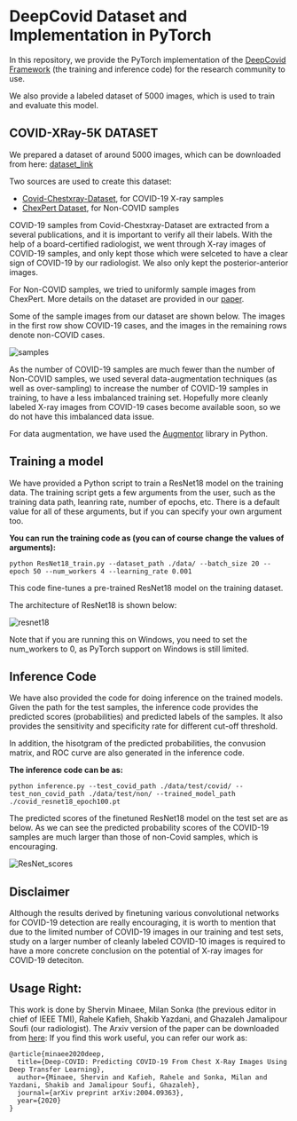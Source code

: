# DeepCovid Dataset and Implementation in PyTorch

In this repository, we provide the PyTorch implementation of the [DeepCovid Framework](https://arxiv.org/pdf/2004.09363.pdf) (the training and inference code) for the research community to use.

We also provide a labeled dataset of 5000 images, which is used to train and evaluate this model.



## COVID-XRay-5K DATASET
We prepared a dataset of around 5000 images, which can be downloaded from here: [dataset_link](https://www.dropbox.com/s/09b5nutjxotmftm/data_upload_v2.zip?dl=0)

Two sources are used to create this dataset:
* [Covid-Chestxray-Dataset](https://github.com/ieee8023/covid-chestxray-dataset), for COVID-19 X-ray samples
* [ChexPert Dataset](https://stanfordmlgroup.github.io/competitions/chexpert/), for Non-COVID samples

COVID-19 samples from Covid-Chestxray-Dataset are extracted from a several publications, and it is important to verify all their labels. With the help of a board-certified radiologist, we went through X-ray images of COVID-19 samples, and only kept those which were selceted to have a clear sign of COVID-19 by our radiologist. We also only kept the posterior-anterior images. 

For Non-COVID samples, we tried to uniformly sample images from ChexPert. More details on the dataset are provided in our [paper](https://arxiv.org/pdf/2004.09363.pdf).

Some of the sample images from our dataset are shown below. The images in the first row show COVID-19 cases, and the images in the remaining rows denote non-COVID cases.

![samples](https://github.com/shervinmin/DeepCovid/blob/master/results/covid5k_samples.png)

As the number of COVID-19 samples are much fewer than the number of Non-COVID samples, we used several data-augmentation techniques (as well as over-sampling) to increase the number of COVID-19 samples in training, to have a less imbalanced training set. Hopefully more cleanly labeled X-ray images from COVID-19 cases become available soon, so we do not have this imbalanced data issue.

For data augmentation, we have used the [Augmentor](https://github.com/mdbloice/Augmentor) library in Python.

## Training a model
We have provided a Python script to train a ResNet18 model on the training data. 
The training script gets a few arguments from the user, such as the training data path, leanring rate, number of epochs, etc. There is a default value for all of these arguments, but if you can specify your own argument too. 

**You can run the training code as (you can of course change the values of arguments):**

```
python ResNet18_train.py --dataset_path ./data/ --batch_size 20 --epoch 50 --num_workers 4 --learning_rate 0.001
```

This code fine-tunes a pre-trained ResNet18 model on the training dataset. 

The architecture of ResNet18 is shown below:

![resnet18](https://github.com/shervinmin/DeepCovid/blob/master/results/resnet18.png)


Note that if you are running this on Windows, you need to set the num_workers to 0, as PyTorch support on Windows is still limited.

## Inference Code
We have also provided the code for doing inference on the trained models. Given the path for the test samples, the inference code provides the predicted scores (probabilities) and predicted labels of the samples. 
It also provides the sensitivity and specificity rate for different cut-off threshold.

In addition, the hisotgram of the predicted probabilities, the convusion matrix, and ROC curve are also generated in the inference code. 

**The inference code can be as:**

```
python inference.py --test_covid_path ./data/test/covid/ --test_non_covid_path ./data/test/non/ --trained_model_path ./covid_resnet18_epoch100.pt
```


The predicted scores of the finetuned ResNet18 model on the test set are as below.
As we can see the predicted probability scores of the COVID-19 samples are much larger than those of non-Covid samples, which is encouraging.

![ResNet_scores](https://github.com/shervinmin/DeepCovid/blob/master/results/hist_resnet18.png)


## Disclaimer
Although the results derived by finetuning various convolutional networks for COVID-19 detection are really encouraging, it is worth to mention that due to the limited number of COVID-19 images in our training and test sets, study on a larger number of cleanly labeled COVID-10 images is required to have a more concrete conclusion on the potential of X-ray images for COVID-19 deteciton.

## Usage Right:
This work is done by Shervin Minaee, Milan Sonka (the previous editor in chief of IEEE TMI), Rahele Kafieh, Shakib Yazdani, and Ghazaleh Jamalipour Soufi (our radiologist). The Arxiv version of the paper can be downloaded from [here](https://arxiv.org/pdf/2004.09363.pdf):
If you find this work useful, you can refer our work as:

```
@article{minaee2020deep,
  title={Deep-COVID: Predicting COVID-19 From Chest X-Ray Images Using Deep Transfer Learning},
  author={Minaee, Shervin and Kafieh, Rahele and Sonka, Milan and Yazdani, Shakib and Jamalipour Soufi, Ghazaleh},
  journal={arXiv preprint arXiv:2004.09363},
  year={2020}
}
```
